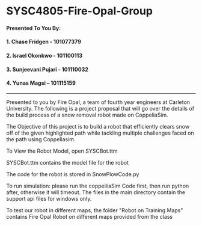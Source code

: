 # SYSC4805-Fire-Opal-Group

#### Presented To You By:
#### 1. Chase  Fridgen - 101077379
#### 2. Israel Okonkwo - 101100113 
#### 3. Sunjeevani Pujari - 101110032
#### 4. Yunas Magsi – 101115159

-----------

Presented to you by Fire Opal, a team of fourth year engineers at Carleton University. The following is a project proposal that will go over the details of the build process of a snow removal robot made on CoppeliaSim.

The Objective of this project is to build a robot that efficiently clears snow off of the given highlighted path while tackling multiple challenges faced on the path using Coppeliasim. 

To View the Robot Model, open SYSCBot.ttm

SYSCBot.ttm contains the model file for the robot

The code for the robot is stored in SnowPlowCode.py

To run simulation: please run the coppeiliaSim Code first, then run python after, otherwise it will timeout. The files in the main directory contain the support api files for windows only.

To test our robot in different maps, the folder "Robot on Training Maps" contains Fire Opal Robot on different maps provided from the class

